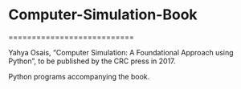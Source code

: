 # Computer-Simulation-Book
===========================

Yahya Osais, “Computer Simulation: A Foundational Approach using Python”, to be published by the CRC press in 2017.

Python programs accompanying the book.
